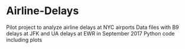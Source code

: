 # Airline-Delays
Pilot project to analyze airline delays at NYC airports
Data files with B9 delays at JFK and UA delays at EWR in September 2017
Python code including plots
